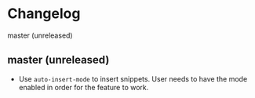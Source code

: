 # Changelog

master (unreleased)

## master (unreleased)

* Use `auto-insert-mode` to insert snippets. User needs to have the mode enabled in order for the feature to work.
